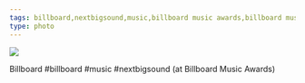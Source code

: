 ```yaml
---
tags: billboard,nextbigsound,music,billboard music awards,billboard music awards 2013,bbma13,award shows,iphoneography,original content
type: photo
---
```

<img src="http://25.media.tumblr.com/e0e1679c97b7ef90c489ea59185f0c96/tumblr_mn2qvlCDWr1rdkc0do1_1280.jpg" />

Billboard #billboard #music #nextbigsound  (at Billboard Music Awards)
